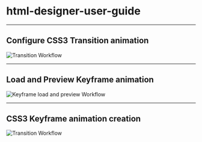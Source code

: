 # html-designer-user-guide
--------------
Configure CSS3 Transition animation
--------------
![Transition Workflow](https://github.com/swmitra/html-designer-user-guide/blob/master/demo/TransitionWorkflow.gif)

--------------
Load and Preview Keyframe animation
--------------
![Keyframe load and preview Workflow](https://github.com/swmitra/html-designer-user-guide/blob/master/demo/KeyframeLoadAndPreviewWorkflow.gif)

--------------
CSS3 Keyframe animation creation
--------------
![Transition Workflow](https://github.com/swmitra/html-designer-user-guide/blob/master/demo/KeyframeCreationWorkflow.gif)
